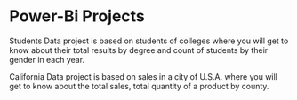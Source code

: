 # Power-Bi Projects
Students Data project is based on students of colleges where you will get to know about their total results by degree and count of students by their gender in each year.

California Data project is based on sales in a city of U.S.A. where you will get to know about the total sales, total quantity of a product by county.
